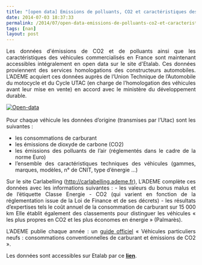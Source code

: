 ```yaml
---
title: "[open data] Emissions de polluants, CO2 et caractéristiques des véhicules commercialisés en France"
date: 2014-07-03 18:37:33
permalink: /2014/07/open-data-emissions-de-polluants-co2-et-caracteristiques-des-vehicules-commercialises-en-france.html
tags: [nan]
layout: post
---
```


<p style="text-align: justify">Les données d'émissions de CO2 et de polluants ainsi que les caractéristiques des véhicules commercialisés en France sont maintenant accessibles intégralement en open data sur le site d'Etalab. Ces données proviennent des services homologations des constructeurs automobiles. L’ADEME acquiert ces données auprès de l’Union Technique de l’Automobile du motocycle et du Cycle UTAC (en charge de l’homologation des véhicules avant leur mise en vente) en accord avec le ministère du développement durable.</p> <p style="text-align: justify"><a class="asset-img-link" href="https://gabrielplassat.github.io/transportsdufutur/wp-content/uploads/sites/6/old/6a0120a66d2ad4970b01a73de5ab33970d-pi.jpg"><img alt="Open-data" border="0" class="asset  asset-image at-xid-6a0120a66d2ad4970b01a73de5ab33970d image-full img-responsive" src="/wp-content/uploads/sites/6/old/6a0120a66d2ad4970b01a73de5ab33970d-800wi.jpg" title="Open-data" /></a><br /><br />Pour chaque véhicule les données d’origine (transmises par l’Utac) sont les suivantes :</p> <ul style="text-align: justify"> <li>les consommations de carburant</li> <li>les émissions de dioxyde de carbone (CO2)</li> <li>les émissions des polluants de l’air (réglementés dans le cadre de la norme Euro)</li> <li>l’ensemble des caractéristiques techniques des véhicules (gammes, marques, modèles, n° de CNIT, type d’énergie ...)</li> </ul> <p style="text-align: justify">Sur le site Carlabelling (<a href="http://carlabelling.ademe.fr/">http://carlabelling.ademe.fr</a>), L’ADEME complète ces données avec les informations suivantes : - les valeurs du bonus malus et de l’étiquette Classe Energie - CO2 (qui varient en fonction de la réglementation issue de la Loi de Finance et de ses décrets) - les résultats d’expertises tels le coût annuel de la consommation de carburant sur 15 000 km Elle établit également des classements pour distinguer les véhicules « les plus propres en CO2 et les plus économes en énergie » (Palmarès).</p> <p style="text-align: justify">L’ADEME publie chaque année : un <a href="http://www2.ademe.fr/servlet/getDoc?sort=-1&amp;cid=96&amp;m=3&amp;id=52820&amp;ref=&amp;nocache=yes&amp;p1=111">guide officiel</a> « Véhicules particuliers neufs : consommations conventionnelles de carburant et émissions de CO2 ».</p> <p style="text-align: justify">Les données sont accessibles sur Etalab par ce <a href="https://www.data.gouv.fr/fr/dataset/emissions-de-co2-et-de-polluants-des-vehicules-commercialises-en-france" target="_blank"><span style="text-decoration: underline"><strong>lien</strong></span></a>. </p>
